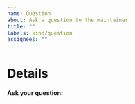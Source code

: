 ```yaml
---
name: Question
about: Ask a question to the maintainer
title: ""
labels: kind/question
assignees: ""
---
```


# Details

**Ask your question:**

<!--
Besides asking here, you can also ask in the following Discussion board or Discord
Discussion board: https://github.com/k8s-at-home/charts/discussions
Discord: https://discord.gg/sTMX7Vh
-->

<!-- Note: A clear and concise query of what you want to ask. -->
